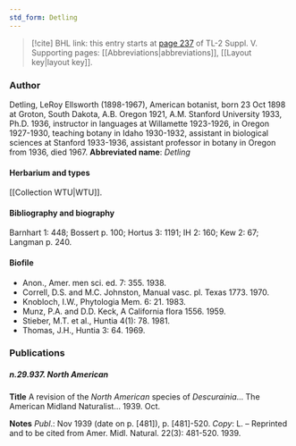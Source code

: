 ```yaml
---
std_form: Detling
---
```


> [!cite] BHL link: this entry starts at [page 237](https://www.biodiversitylibrary.org/page/33259283) of TL-2 Suppl. V.
> Supporting pages: [[Abbreviations|abbreviations]], [[Layout key|layout key]].

### Author

Detling, LeRoy Ellsworth (1898-1967), American botanist, born 23 Oct 1898 at Groton, South Dakota, A.B. Oregon 1921, A.M. Stanford University 1933, Ph.D. 1936, instructor in languages at Willamette 1923-1926, in Oregon 1927-1930, teaching botany in Idaho 1930-1932, assistant in biological sciences at Stanford 1933-1936, assistant professor in botany in Oregon from 1936, died 1967. 
**Abbreviated name**: *Detling*

#### Herbarium and types

[[Collection WTU|WTU]].

#### Bibliography and biography

Barnhart 1: 448; Bossert p. 100; Hortus 3: 1191; IH 2: 160; Kew 2: 67; Langman p. 240.

#### Biofile

- Anon., Amer. men sci. ed. 7: 355. 1938.
- Correll, D.S. and M.C. Johnston, Manual vasc. pl. Texas 1773. 1970.
- Knobloch, I.W., Phytologia Mem. 6: 21. 1983.
- Munz, P.A. and D.D. Keck, A California flora 1556. 1959.
- Stieber, M.T. et al., Huntia 4(1): 78. 1981.
- Thomas, J.H., Huntia 3: 64. 1969.

### Publications

##### n.29.937. North American

**Title**
A revision of the *North American* species of *Descurainia*... The American Midland Naturalist... 1939. Oct.

**Notes**
*Publ*.: Nov 1939 (date on p. \[481\]), p. \[481\]-520. *Copy*: L. – Reprinted and to be cited from Amer. Midl. Natural. 22(3): 481-520. 1939.

